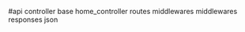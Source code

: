 #api
    controller
        base
        home_controller
        routes
    middlewares
        middlewares
    responses
        json
